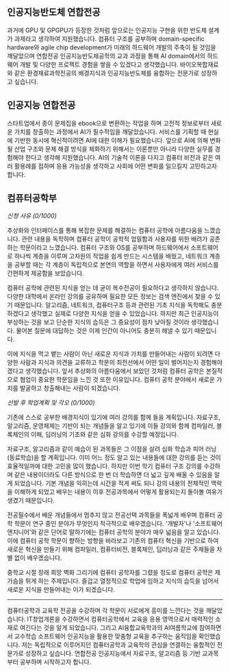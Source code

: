 ## 인공지능반도체 연합전공

과거에 GPU 및 GPGPU가 등장한 것처럼 앞으로는 인공지능 구현을 위한 반도체 설계가 과제라고 생각하여 지원했습니다. 컴퓨터 구조를 공부하며 domain-specific hardware와 agile chip development가 미래의 하드웨어 개발의 주축이 될 것임을 깨달았으며 연합전공 인공지능반도체공학의 교과 과정을 통해 AI domain에서의 하드웨어 개발 및 다양한 프로젝트 경험을 쌓을 수 있겠다고 생각했습니다. 바이오복합재료와 같은 환경재료과학전공의 배경지식과 인공지능반도체를 융합하는 전문가로 성장하고 싶습니다.

## 인공지능 연합전공

스타트업에서 종이 문제집을 ebook으로 변환하는 작업을 하며 고전적 정보로부터 새로운 가치를 창출하는 과정에서 AI가 필수적임을 깨달았습니다. 서비스를 기획할 때 현실에 기반한 동시에 혁신적이려면 AI에 대한 이해가 필요했습니다. 앞으로 AI에 의해 변화될 산업 구조와 문제 해결 방식을 체화하기 위해서는 이론뿐만 아니라 다양한 실무를 경험해야 한다고 생각해 지원했습니다. AI의 기술적 이론을 다지고 컴퓨터 비전과 같은 여러 활용례를 접하며 응용 가능성을 생각하고 사회에 어떤 변화를 일으킬지 고민하고자 합니다.

## 컴퓨터공학부

*신청 사유 (0/1000)*

추상화와 인터페이스를 통해 복잡한 문제를 해결하는 컴퓨터 공학에 아름다움을 느꼈습니다. 관련 내용을 독학하며 컴퓨터 공학이 공학적 엄밀함과 사용자를 위한 배려가 공존하는 학문이라고 느꼈습니다. 컴퓨터 구조와 OS를 공부하며 하드웨어에서 소프트웨어로 하나씩 계층을 이루며 고차원의 작업을 쉽게 만드는 시스템을 배웠고, 네트워크 계층을 공부할 때는 각 계층이 독립적으로 본연의 역할을 하면서 사용자에게 여러 서비스를 간편하게 제공함을 보았습니다. 

컴퓨터 공학에 관련된 지식을 얻는 데 굳이 복수전공이 필요하다고 생각하지 않습니다. 다양한 대학에서 온라인 강의를 공유하며 필요한 모든 정보는 검색 엔진에서 찾을 수 있기 때문입니다. 알고리즘, 네트워크, 컴퓨터구조 등과 관련된 기초 지식을 독학해도 충분하겠다고 생각했고 실제로 다양한 지식을 얻을 수 있었습니다. 하지만 최근 인공지능이 부상하는 것을 보고 단순한 지식의 습득은 그 중요성이 점차 낮아질 것이라 생각했습니다. 물어본 질문에 대답하는 것은 이제 인간이 아니어도 충분히 해낼 수 있기 때문입니다. 

이에 지식을 먹고 뱉는 사람이 아닌 새로운 지식과 가치를 만들어내는 사람이 되려면 다양한 사람과 지식과 의견을 교류하고 학문의 최전선에서 어떤 일이 벌어지는지 경험해야겠다고 생각했습니다. 앞서 추상화의 아름다움에서 보았던 것처럼 컴퓨터 공학은 본질적으로 협업이 중요한 학문임을 느낀 것 또한 이유입니다. 컴퓨터 공학 분야에서 새로운 가치를 발굴하고 창출해내는 사람이 되겠습니다. 


*선발 후 학업계획 및 각오 (0/1000)*

기존에 스스로 공부한 배경지식이 있기에 여러 강의를 함께 들을 계획입니다. 자료구조, 알고리즘, 운영체제는 기반이 되는 개념들을 알고 있기에 이들 강의와 함께 컴파일러, 블록체인의 이해, 딥러닝의 기초와 같은 심화 강의를 수강할 예정입니다. 

자료구조, 알고리즘과 같이 예습이 된 과목들은 그 이점을 살려 심화 학습과 피어 러닝(동료학습)을 할 계획입니다. 이미 어느 정도 알고 있는 내용들에 대한 강의를 듣는 것이 효율적일까에 대한 고민을 많이 했습니다. 하지만 이번 학기 컴퓨터 구조 강의를 수강하며 같은 내용이더라도 다른 방식으로 한 번 더 학습하면 더 넓고 깊게 배울 수 있음을 알게 되었습니다. 기본 개념을 익히는데 시간을 적게 써도 되니 강의 내용의 전체적인 맥락을 이해하게 되었고 배우는 내용이 이후 전공과목에서 어떻게 활용되는지 돌아볼 여유가 생겼기 때문입니다. 

전공필수에서 배운 개념들에서 멈추지 않고 전공선택 과목들을 폭넓게 배우며 컴퓨터 공학 학문이 연구 중인 분야가 무엇인지 적극적으로 배우겠습니다. '개발자'나 '소프트웨어 엔지니어'와 같은 단어로 말하기에는 컴퓨터 공학의 분야가 매우 넓음을 알고 있습니다. 이에 컴퓨터 공학 학문이 향하는 방향을 바라보고 기존의 컴퓨터 혁신을 기반으로 하여 새로운 혁신을 만들기 위해 컴파일러, 컴퓨터비전, 블록체인, 딥러닝과 같은 주제들을 차별 없이 배우겠습니다. 

중학교 시절 장래 희망 벽화 그리기에 컴퓨터 공학자를 그렸을 정도로 컴퓨터 공학은 제 가슴을 뛰게 하는 주제입니다. 즐겁고 열정적으로 학업에 임하고 지식의 습득을 넘어서 새로운 지식을 만들어내는 이가 되겠습니다. 

---

컴퓨터공학과 교육학 전공을 수강하며 각 학문이 서로에게 흥미를 느낀다는 것을 깨달았습니다. IT창업개론을 수강하면서 컴퓨터공학에서 교육을 응용 영역으로서 매력적인 소재로 여긴다는 것을 알게 되었습니다. 그리고 AI융합교육학과의 AI여름학교에 참여하면서 교수학습 소프트웨어 인공지능을 활용한 맞춤형 교육을 추구하는 움직임을 확인했습니다. 저는 독립적으로 이루어지던 컴퓨터공학과 교육학의 관심을 연결하는 융합적인 전문가로 성장하고 싶습니다. 연합전공 인공지능에서 자료구조, 알고리즘 등 기반 교과목부터 공부하며 시작하고자 합니다.
